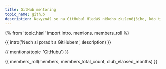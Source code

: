 ```yaml
---
title: GitHub mentoring
topic_name: github
description: Nevyznáš se na GitHubu? Hledáš někoho zkušenějšího, kdo ti poradí, když se zasekneš? Kdo ti ukáže správné postupy a nasměruje tě na kvalitní návody nebo kurzy?
---
```

{% from 'topic.html' import intro, mentions, members_roll %}

{{ intro('Nech si poradit s GitHubem', description) }}

{{ mentions(topic, 'GitHubu') }}

{{ members_roll(members, members_total_count, club_elapsed_months) }}
